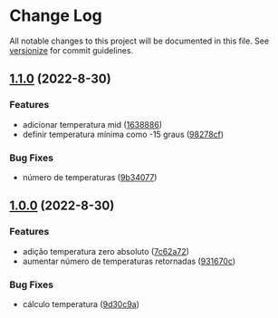 # Change Log

All notable changes to this project will be documented in this file. See [versionize](https://github.com/versionize/versionize) for commit guidelines.

<a name="1.1.0"></a>
## [1.1.0](https://www.github.com/tallesaragao/versionize-poc/releases/tag/v1.1.0) (2022-8-30)

### Features

* adicionar temperatura mid ([1638886](https://www.github.com/tallesaragao/versionize-poc/commit/1638886962ac776ab6e8f3d615f869ebc027bf67))
* definir temperatura mínima como -15 graus ([98278cf](https://www.github.com/tallesaragao/versionize-poc/commit/98278cf03f368587f1bf9b0837be147d3394a220))

### Bug Fixes

* número de temperaturas ([9b34077](https://www.github.com/tallesaragao/versionize-poc/commit/9b340775ae1943136b39f1439281a08e5e233316))

<a name="1.0.0"></a>
## [1.0.0](https://www.github.com/tallesaragao/versionize-poc/releases/tag/v1.0.0) (2022-8-30)

### Features

* adição temperatura zero absoluto ([7c62a72](https://www.github.com/tallesaragao/versionize-poc/commit/7c62a720bd16c34ad7d73004ffd0a7a62bd35dd4))
* aumentar número de temperaturas retornadas ([931670c](https://www.github.com/tallesaragao/versionize-poc/commit/931670c1e150988fe8b50601a07f390a4193cd24))

### Bug Fixes

* cálculo temperatura ([9d30c9a](https://www.github.com/tallesaragao/versionize-poc/commit/9d30c9a138aad93bc48b3b9e9e5ad17a9f37803d))

